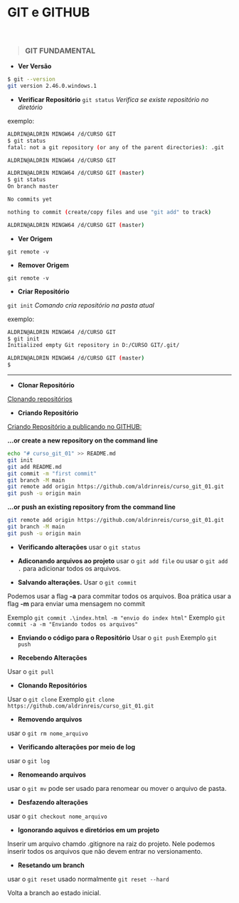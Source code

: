 # **GIT e GITHUB**
<br>


> ### **GIT FUNDAMENTAL**

- **Ver Versão**
```bash
$ git --version
git version 2.46.0.windows.1
```

- **Verificar Repositório**
```git status``` *Verifica se existe repositório no diretório*

exemplo:
```bash
ALDRIN@ALDRIN MINGW64 /d/CURSO GIT
$ git status
fatal: not a git repository (or any of the parent directories): .git

ALDRIN@ALDRIN MINGW64 /d/CURSO GIT
```
```bash
ALDRIN@ALDRIN MINGW64 /d/CURSO GIT (master)
$ git status
On branch master

No commits yet

nothing to commit (create/copy files and use "git add" to track)

ALDRIN@ALDRIN MINGW64 /d/CURSO GIT (master)

```

- **Ver Origem**

```git remote -v```

- **Remover Origem**

```git remote -v```



- **Criar Repositório**

```git init``` *Comando cria repositório na pasta atual*

exemplo:

```bash
ALDRIN@ALDRIN MINGW64 /d/CURSO GIT
$ git init
Initialized empty Git repository in D:/CURSO GIT/.git/

ALDRIN@ALDRIN MINGW64 /d/CURSO GIT (master)
$

```


<hr>

- **Clonar Repositório**

[Clonando repositórios](https://docs.github.com/pt/repositories/creating-and-managing-repositories/cloning-a-repository)

- **Criando Repositório**

[Criando Repositório a publicando no GITHUB:](https://docs.github.com/en/get-started/using-git/about-git)


**…or create a new repository on the command line**

```bash
echo "# curso_git_01" >> README.md
git init
git add README.md
git commit -m "first commit"
git branch -M main
git remote add origin https://github.com/aldrinreis/curso_git_01.git
git push -u origin main
```
**…or push an existing repository from the command line**
```bash
git remote add origin https://github.com/aldrinreis/curso_git_01.git
git branch -M main
git push -u origin main
```

- **Verificando alterações**
usar o ```git status```

- **Adiconando arquivos ao projeto**
usar o ```git add file``` ou  usar o ```git add .``` para adicionar todos os arquivos.

- **Salvando alterações.**
Usar o ```git commit```

Podemos usar a flag **-a** para commitar todos os arquivos.
Boa prática usar a flag **-m** para enviar uma mensagem no commit

Exemplo ```git commit .\index.html -m "envio do index html"```
Exemplo ```git commit -a -m "Enviando todos os arquivos"```

- **Enviando o código para o Repositório**
Usar o ```git push```
Exemplo ```git push```

- **Recebendo Alterações**

Usar o ```git pull```

- **Clonando Repositórios**

Usar o ```git clone```
Exemplo ```git clone https://github.com/aldrinreis/curso_git_01.git```

- **Removendo arquivos**

usar o ```git rm nome_arquivo```

- **Verificando alterações por meio de log**

usar o ```git log```

- **Renomeando arquivos**

usar o ```git mv``` pode ser usado para renomear ou mover o arquivo de pasta.

- **Desfazendo alterações**

usar o ```git checkout nome_arquivo```

- **Igonorando aquivos e diretórios em um projeto**

Inserir um arquivo chamdo .gitignore na raiz do projeto.
Nele podemos inserir todos os arquivos que não devem entrar no versionamento.

- **Resetando um branch**

usar o ```git reset``` usado normalmente ```git reset --hard```

Volta a branch ao estado inicial.